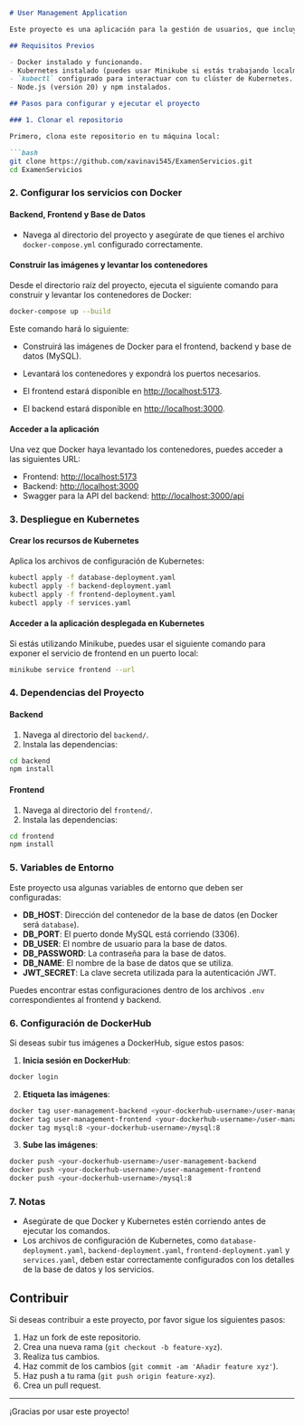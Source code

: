 ```markdown
# User Management Application

Este proyecto es una aplicación para la gestión de usuarios, que incluye el frontend, backend y base de datos. La aplicación está contenida en Docker y se despliega en Kubernetes.

## Requisitos Previos

- Docker instalado y funcionando.
- Kubernetes instalado (puedes usar Minikube si estás trabajando localmente).
- `kubectl` configurado para interactuar con tu clúster de Kubernetes.
- Node.js (versión 20) y npm instalados.

## Pasos para configurar y ejecutar el proyecto

### 1. Clonar el repositorio

Primero, clona este repositorio en tu máquina local:

```bash
git clone https://github.com/xavinavi545/ExamenServicios.git
cd ExamenServicios
```

### 2. Configurar los servicios con Docker

#### Backend, Frontend y Base de Datos

- Navega al directorio del proyecto y asegúrate de que tienes el archivo `docker-compose.yml` configurado correctamente.

#### Construir las imágenes y levantar los contenedores

Desde el directorio raíz del proyecto, ejecuta el siguiente comando para construir y levantar los contenedores de Docker:

```bash
docker-compose up --build
```

Este comando hará lo siguiente:
- Construirá las imágenes de Docker para el frontend, backend y base de datos (MySQL).
- Levantará los contenedores y expondrá los puertos necesarios.

- El frontend estará disponible en [http://localhost:5173](http://localhost:5173).
- El backend estará disponible en [http://localhost:3000](http://localhost:3000).
  
#### Acceder a la aplicación

Una vez que Docker haya levantado los contenedores, puedes acceder a las siguientes URL:

- Frontend: [http://localhost:5173](http://localhost:5173)
- Backend: [http://localhost:3000](http://localhost:3000)
- Swagger para la API del backend: [http://localhost:3000/api](http://localhost:3000/api)

### 3. Despliegue en Kubernetes

#### Crear los recursos de Kubernetes

Aplica los archivos de configuración de Kubernetes:

```bash
kubectl apply -f database-deployment.yaml
kubectl apply -f backend-deployment.yaml
kubectl apply -f frontend-deployment.yaml
kubectl apply -f services.yaml
```

#### Acceder a la aplicación desplegada en Kubernetes

Si estás utilizando Minikube, puedes usar el siguiente comando para exponer el servicio de frontend en un puerto local:

```bash
minikube service frontend --url
```

### 4. Dependencias del Proyecto

#### Backend

1. Navega al directorio del `backend/`.
2. Instala las dependencias:

```bash
cd backend
npm install
```

#### Frontend

1. Navega al directorio del `frontend/`.
2. Instala las dependencias:

```bash
cd frontend
npm install
```

### 5. Variables de Entorno

Este proyecto usa algunas variables de entorno que deben ser configuradas:

- **DB_HOST**: Dirección del contenedor de la base de datos (en Docker será `database`).
- **DB_PORT**: El puerto donde MySQL está corriendo (3306).
- **DB_USER**: El nombre de usuario para la base de datos.
- **DB_PASSWORD**: La contraseña para la base de datos.
- **DB_NAME**: El nombre de la base de datos que se utiliza.
- **JWT_SECRET**: La clave secreta utilizada para la autenticación JWT.
  
Puedes encontrar estas configuraciones dentro de los archivos `.env` correspondientes al frontend y backend.

### 6. Configuración de DockerHub

Si deseas subir tus imágenes a DockerHub, sigue estos pasos:

1. **Inicia sesión en DockerHub**:

```bash
docker login
```

2. **Etiqueta las imágenes**:

```bash
docker tag user-management-backend <your-dockerhub-username>/user-management-backend
docker tag user-management-frontend <your-dockerhub-username>/user-management-frontend
docker tag mysql:8 <your-dockerhub-username>/mysql:8
```

3. **Sube las imágenes**:

```bash
docker push <your-dockerhub-username>/user-management-backend
docker push <your-dockerhub-username>/user-management-frontend
docker push <your-dockerhub-username>/mysql:8
```

### 7. Notas

- Asegúrate de que Docker y Kubernetes estén corriendo antes de ejecutar los comandos.
- Los archivos de configuración de Kubernetes, como `database-deployment.yaml`, `backend-deployment.yaml`, `frontend-deployment.yaml` y `services.yaml`, deben estar correctamente configurados con los detalles de la base de datos y los servicios.

## Contribuir

Si deseas contribuir a este proyecto, por favor sigue los siguientes pasos:
1. Haz un fork de este repositorio.
2. Crea una nueva rama (`git checkout -b feature-xyz`).
3. Realiza tus cambios.
4. Haz commit de los cambios (`git commit -am 'Añadir feature xyz'`).
5. Haz push a tu rama (`git push origin feature-xyz`).
6. Crea un pull request.

---

¡Gracias por usar este proyecto!

```
